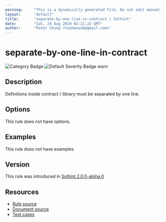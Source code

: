 ```yaml
---
warning:     "This is a dynamically generated file. Do not edit manually."
layout:      "default"
title:       "separate-by-one-line-in-contract | Solhint"
date:        "Sat, 24 Aug 2019 02:21:22 GMT"
author:      "Peter Chung <touhonoob@gmail.com>"
---
```


# separate-by-one-line-in-contract
![Category Badge](https://img.shields.io/badge/-Style%20Guide%20Rules-informational)
![Default Severity Badge warn](https://img.shields.io/badge/Default%20Severity-warn-yellow)

## Description
Definitions inside contract / library must be separated by one line.

## Options
This rule does not have options.

## Examples
This rule does not have examples.

## Version
This rule was introduced in [Solhint 2.0.0-alpha.0](https://github.com/protofire/solhint/tree/v2.0.0-alpha.0)

## Resources
- [Rule source](https://github.com/protofire/solhint/tree/master/lib/rules/order/separate-by-one-line-in-contract.js)
- [Document source](https://github.com/protofire/solhint/tree/master/docs/rules/order/separate-by-one-line-in-contract.md)
- [Test cases](https://github.com/protofire/solhint/tree/master/test/rules/order/separate-by-one-line-in-contract.js)
